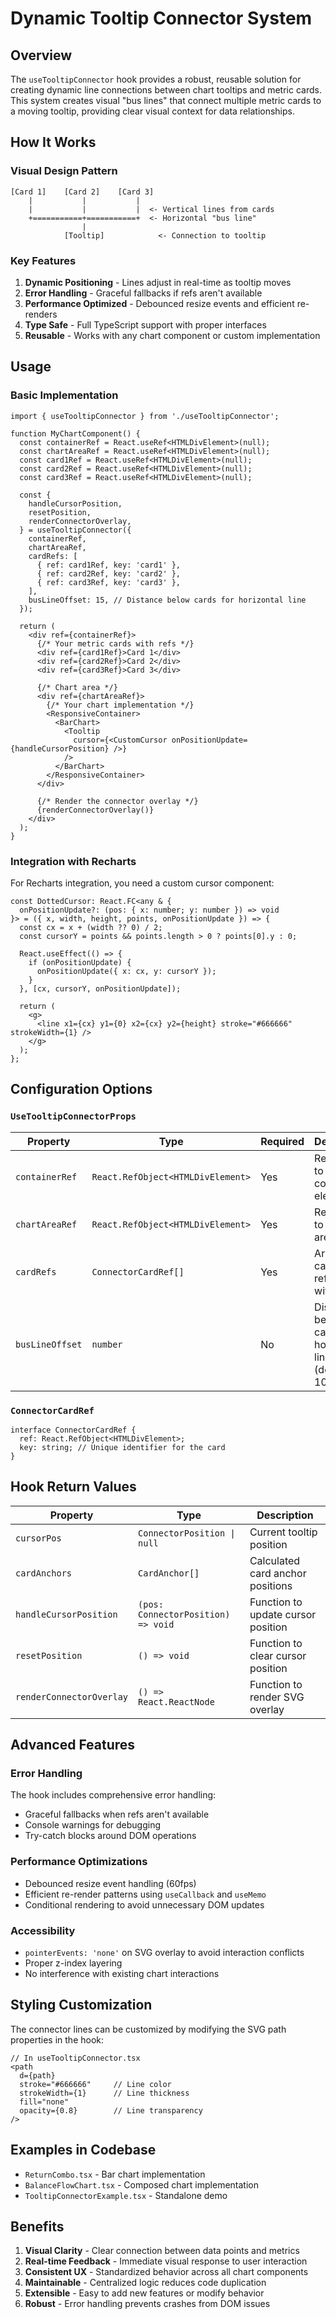 # Dynamic Tooltip Connector System

## Overview

The `useTooltipConnector` hook provides a robust, reusable solution for creating dynamic line connections between chart tooltips and metric cards. This system creates visual "bus lines" that connect multiple metric cards to a moving tooltip, providing clear visual context for data relationships.

## How It Works

### Visual Design Pattern

```
[Card 1]    [Card 2]    [Card 3]
    |           |           |
    |           |           |  <- Vertical lines from cards
    +===========+===========+  <- Horizontal "bus line"
                |
            [Tooltip]            <- Connection to tooltip
```

### Key Features

1. **Dynamic Positioning** - Lines adjust in real-time as tooltip moves
2. **Error Handling** - Graceful fallbacks if refs aren't available
3. **Performance Optimized** - Debounced resize events and efficient re-renders
4. **Type Safe** - Full TypeScript support with proper interfaces
5. **Reusable** - Works with any chart component or custom implementation

## Usage

### Basic Implementation

```tsx
import { useTooltipConnector } from './useTooltipConnector';

function MyChartComponent() {
  const containerRef = React.useRef<HTMLDivElement>(null);
  const chartAreaRef = React.useRef<HTMLDivElement>(null);
  const card1Ref = React.useRef<HTMLDivElement>(null);
  const card2Ref = React.useRef<HTMLDivElement>(null);
  const card3Ref = React.useRef<HTMLDivElement>(null);

  const {
    handleCursorPosition,
    resetPosition,
    renderConnectorOverlay,
  } = useTooltipConnector({
    containerRef,
    chartAreaRef,
    cardRefs: [
      { ref: card1Ref, key: 'card1' },
      { ref: card2Ref, key: 'card2' },
      { ref: card3Ref, key: 'card3' },
    ],
    busLineOffset: 15, // Distance below cards for horizontal line
  });

  return (
    <div ref={containerRef}>
      {/* Your metric cards with refs */}
      <div ref={card1Ref}>Card 1</div>
      <div ref={card2Ref}>Card 2</div>
      <div ref={card3Ref}>Card 3</div>
      
      {/* Chart area */}
      <div ref={chartAreaRef}>
        {/* Your chart implementation */}
        <ResponsiveContainer>
          <BarChart>
            <Tooltip 
              cursor={<CustomCursor onPositionUpdate={handleCursorPosition} />}
            />
          </BarChart>
        </ResponsiveContainer>
      </div>
      
      {/* Render the connector overlay */}
      {renderConnectorOverlay()}
    </div>
  );
}
```

### Integration with Recharts

For Recharts integration, you need a custom cursor component:

```tsx
const DottedCursor: React.FC<any & { 
  onPositionUpdate?: (pos: { x: number; y: number }) => void 
}> = ({ x, width, height, points, onPositionUpdate }) => {
  const cx = x + (width ?? 0) / 2;
  const cursorY = points && points.length > 0 ? points[0].y : 0;
  
  React.useEffect(() => {
    if (onPositionUpdate) {
      onPositionUpdate({ x: cx, y: cursorY });
    }
  }, [cx, cursorY, onPositionUpdate]);

  return (
    <g>
      <line x1={cx} y1={0} x2={cx} y2={height} stroke="#666666" strokeWidth={1} />
    </g>
  );
};
```

## Configuration Options

### `UseTooltipConnectorProps`

| Property | Type | Required | Description |
|----------|------|----------|-------------|
| `containerRef` | `React.RefObject<HTMLDivElement>` | Yes | Reference to the container element |
| `chartAreaRef` | `React.RefObject<HTMLDivElement>` | Yes | Reference to the chart area |
| `cardRefs` | `ConnectorCardRef[]` | Yes | Array of card references with keys |
| `busLineOffset` | `number` | No | Distance below cards for horizontal line (default: 10) |

### `ConnectorCardRef`

```tsx
interface ConnectorCardRef {
  ref: React.RefObject<HTMLDivElement>;
  key: string; // Unique identifier for the card
}
```

## Hook Return Values

| Property | Type | Description |
|----------|------|-------------|
| `cursorPos` | `ConnectorPosition \| null` | Current tooltip position |
| `cardAnchors` | `CardAnchor[]` | Calculated card anchor positions |
| `handleCursorPosition` | `(pos: ConnectorPosition) => void` | Function to update cursor position |
| `resetPosition` | `() => void` | Function to clear cursor position |
| `renderConnectorOverlay` | `() => React.ReactNode` | Function to render SVG overlay |

## Advanced Features

### Error Handling

The hook includes comprehensive error handling:
- Graceful fallbacks when refs aren't available
- Console warnings for debugging
- Try-catch blocks around DOM operations

### Performance Optimizations

- Debounced resize event handling (60fps)
- Efficient re-render patterns using `useCallback` and `useMemo`
- Conditional rendering to avoid unnecessary DOM updates

### Accessibility

- `pointerEvents: 'none'` on SVG overlay to avoid interaction conflicts
- Proper z-index layering
- No interference with existing chart interactions

## Styling Customization

The connector lines can be customized by modifying the SVG path properties in the hook:

```tsx
// In useTooltipConnector.tsx
<path
  d={path}
  stroke="#666666"     // Line color
  strokeWidth={1}      // Line thickness
  fill="none"
  opacity={0.8}        // Line transparency
/>
```

## Examples in Codebase

- `ReturnCombo.tsx` - Bar chart implementation
- `BalanceFlowChart.tsx` - Composed chart implementation  
- `TooltipConnectorExample.tsx` - Standalone demo

## Benefits

1. **Visual Clarity** - Clear connection between data points and metrics
2. **Real-time Feedback** - Immediate visual response to user interaction
3. **Consistent UX** - Standardized behavior across all chart components
4. **Maintainable** - Centralized logic reduces code duplication
5. **Extensible** - Easy to add new features or modify behavior
6. **Robust** - Error handling prevents crashes from DOM issues 